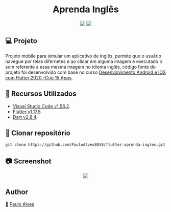 <h1 align="center">Aprenda Inglês</h1>

<p align="center">
  <a href="https://flutter.dev/"><img src="https://img.shields.io/badge/Flutter-v1.17.5-blue"></a>
  <a href="https://dart.dev/"><img src="https://img.shields.io/badge/Dart-v2.8.4-%2363B8FF"></a>
</p>

## :computer: Projeto

Projeto mobile para simular um aplicativo de inglês, permite que o usuário navegue por telas difernetes e ao clicar em alguma imagem é executado o som referente a essa mesma imagem no idioma inglês, código fonte do projeto foi desenvolvido com base no curso 
[Desenvolvimento Android e IOS com Flutter 2020 -Crie 15 Apps](https://www.udemy.com/course/desenvolvimento-android-e-ios-com-flutter/).


## :wrench: Recursos Utilizados

- [Visual Studio Code v1.56.2](https://code.visualstudio.com/).
- [Flutter v1.17.5](https://flutter.dev/).
- [Dart v2.8.4](https://dart.dev/).

## :floppy_disk: Clonar repositório

```git clone https://github.com/PauloAlves8039/flutter-aprenda-ingles.git```

## :camera: Screenshot

<p align="center"> <img src="https://github.com/PauloAlves8039/flutter-aprenda-ingles/blob/master/assets/imagens/screenshot.png" /> </p>


## Author

:boy: [Paulo Alves](https://github.com/PauloAlves8039)
